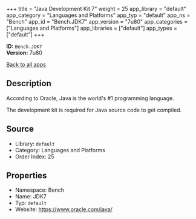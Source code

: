 ﻿+++
title = "Java Development Kit 7"
weight = 25
app_library = "default"
app_category = "Languages and Platforms"
app_typ = "default"
app_ns = "Bench"
app_id = "Bench.JDK7"
app_version = "7u80"
app_categories = ["Languages and Platforms"]
app_libraries = ["default"]
app_types = ["default"]
+++

**ID:** `Bench.JDK7`  
**Version:** 7u80  
<!--more-->

[Back to all apps](/apps/)

## Description
According to Oracle, Java is the world's #1 programming language.

The development kit is required for Java source code to get compiled.

## Source

* Library: `default`
* Category: Languages and Platforms
* Order Index: 25

## Properties

* Namespace: Bench
* Name: JDK7
* Typ: `default`
* Website: <https://www.oracle.com/java/>

